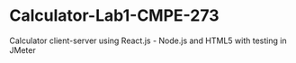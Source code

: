 # Calculator-Lab1-CMPE-273
Calculator client-server using React.js - Node.js and HTML5 with testing in JMeter
